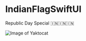 # IndianFlagSwiftUI
Republic Day Special 🇮🇳🇮🇳🇮🇳


![Image of Yaktocat](https://github.com/TheAppWizard/IndianFlagSwiftUI/blob/main/flag.png)
